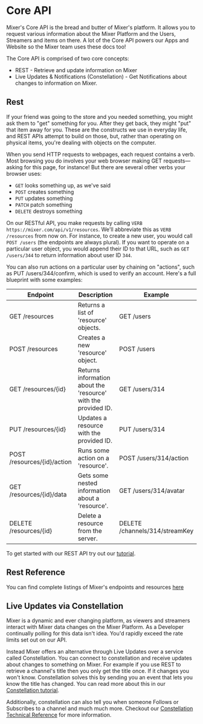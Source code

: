 # Core API

Mixer's Core API is the bread and butter of Mixer's platform. It allows you to request various information about the Mixer Platform and the Users, Streamers and items on there. A lot of the Core API powers our Apps and Website so the Mixer team uses these docs too!

The Core API is comprised of two core concepts:
- REST - Retrieve and update information on Mixer
- Live Updates & Notifications (Constellation) - Get Notifications about changes to information on Mixer.

## Rest

If your friend was going to the store and you needed something, you might ask them to "get" something for you. After they get back, they might "put" that item away for you. These are the constructs we use in everyday life, and REST APIs attempt to build on those, but, rather than operating on physical items, you're dealing with objects on the computer.

When you send HTTP requests to webpages, each request contains a verb. Most browsing you do involves your web browser making GET requests—asking for this page, for instance! But there are several other verbs your browser uses:

- `GET` looks something up, as we've said
- `POST` creates something
- `PUT` updates something
- `PATCH` patch something
- `DELETE` destroys something

On our RESTful API, you make requests by calling `VERB https://mixer.com/api/v1/resources`. We'll abbreviate this as `VERB /resources` from now on. For instance, to create a new user, you would call `POST /users` (the endpoints are always plural). If you want to operate on a particular user object, you would append their ID to that URL, such as `GET /users/344` to return information about user ID `344`.

You can also run actions on a particular user by chaining on "actions", such as PUT /users/344/confirm, which is used to verify an account. Here's a full blueprint with some examples:

| Endpoint                    | Description                                                    | Example                        |
| --------------------------- | -------------------------------------------------------------- | ------------------------------ |
| GET /resources              | Returns a list of 'resource' objects.                          | GET /users                     |
| POST /resources             | Creates a new 'resource' object.                               | POST /users                    |
| GET /resources/{id}         | Returns information about the 'resource' with the provided ID. | GET /users/314                 |
| PUT /resources/{id}         | Updates a resource with the provided ID.                       | PUT /users/314                 |
| POST /resources/{id}/action | Runs some action on a 'resource'.                              | POST /users/314/action         |
| GET /resources/{id}/data    | Gets some nested information about a 'resource'.               | GET /users/314/avatar          |
| DELETE /resources/{id}      | Delete a resource from the server.                             | DELETE /channels/314/streamKey |

To get started with our REST API try out our [tutorial](/guides/core/basictutorial).

## Rest Reference

You can find complete listings of Mixer's endpoints and resources [here](/rest/index.html?target=_blank)

## Live Updates via Constellation

Mixer is a dynamic and ever changing platform, as viewers and streamers interact with Mixer data changes on the Mixer Platform. As a Developer continually polling for this data isn't idea. You'd rapidly exceed the rate limits set out on our API.

Instead Mixer offers an alternative through Live Updates over a service called Constellation. You can connect to constellation and receive updates about changes to something on Mixer. For example if you use REST to retrieve a channel's title then you only get the title once. If it changes you won't know. Constellation solves this by sending you an event that lets you know the title has changed. You can read more about this in our [Constellation tutorial](/guides/core/liveupdatestutorial).

Additionally, constellation can also tell you when someone Follows or Subscribes to a channel and much much more. Checkout our [Constellation Technical Reference](/reference/constellation) for more information.
